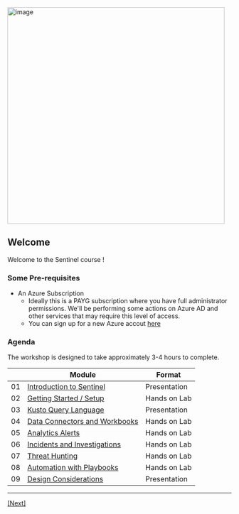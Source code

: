 <img width="488" alt="image" src="https://github.com/ShviamGRC/grc/assets/125584190/a1073fd2-bdb6-4c94-b94b-8c4fe678a83b">

## Welcome

Welcome to the Sentinel course !   
### Some Pre-requisites

* An Azure Subscription
  * Ideally this is a PAYG subscription where you have full administrator permissions. We'll be performing some actions on Azure AD and other services that may require this level of access. 
  * You can sign up for a new Azure accout [here](https://azure.microsoft.com/free/?WT.mc_id=sentinelworkshop-github-debryen)


### Agenda

The workshop is designed to take approximately 3-4 hours to complete. 

|    | Module                   | Format       |
|----|--------------------------|--------------|
| 01 | [Introduction to Sentinel](01_intro.md)                         | Presentation |
| 02 | [Getting Started / Setup](02_getting_started.md) | Hands on Lab |
| 03 | [Kusto Query Language](03_kql.md)                | Presentation |
| 04 | [Data Connectors and Workbooks](04_workbooks.md) | Hands on Lab |
| 05 | [Analytics Alerts](05_analytics.md)              | Hands on Lab |
| 06 | [Incidents and Investigations](06_incidents.md)  | Hands on Lab |
| 07 | [Threat Hunting](07_hunting.md)                  | Hands on Lab |
| 08 | [Automation with Playbooks](08_playbooks.md)     | Hands on Lab |
| 09 | [Design Considerations](09_patterns.md)                | Presentation |

----

[[Next]](./01_intro.md)

